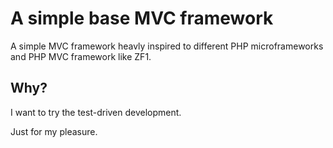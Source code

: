 # A simple base MVC framework

A simple MVC framework heavly inspired to different PHP microframeworks and
PHP MVC framework like ZF1.

## Why?

I want to try the test-driven development.

Just for my pleasure.
